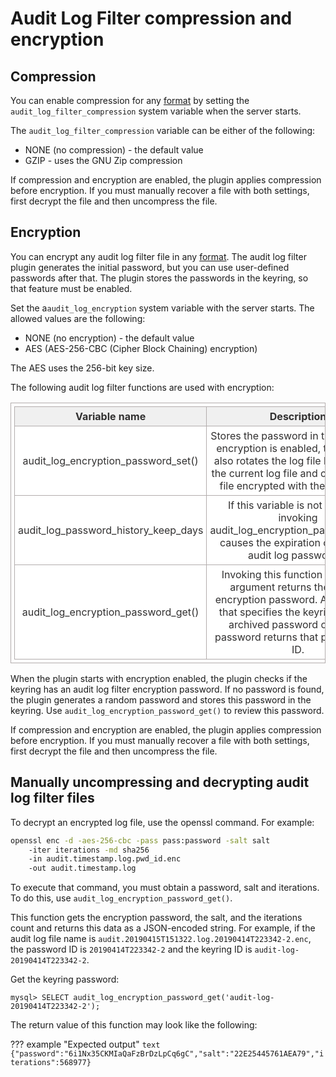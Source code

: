 # Audit Log Filter compression and encryption

## Compression

You can enable compression for any [format](audit-log-filter-formats.md) by setting the `audit_log_filter_compression` system variable when the server starts.

The `audit_log_filter_compression` variable can be either of the following:

* NONE (no compression) - the default value
* GZIP - uses the GNU Zip compression

If compression and encryption are enabled, the plugin applies compression before encryption. If you must manually recover a file with both settings, first decrypt the file and then uncompress the file.

## Encryption

You can encrypt any audit log filter file in any [format](audit-log-filter-formats.md). The audit log filter plugin generates the initial password, but you can use user-defined passwords after that. The plugin stores the passwords in the keyring, so that feature must be enabled.

Set the a`audit_log_encryption` system variable with the server starts. The allowed values are the following:

* NONE (no encryption) - the default value
* AES (AES-256-CBC (Cipher Block Chaining) encryption)

The AES uses the 256-bit key size.

The following audit log filter functions are used with encryption:

<!DOCTYPE html>
<html>
<head>
	<title>HTML Table Generator</title> 
	<style>
		table {
			border:1px solid #b3adad;
			border-collapse:collapse;
			padding:5px;
		}
		table th {
			border:1px solid #b3adad;
			padding:5px;
			background: #f0f0f0;
			color: #313030;
		}
		table td {
			border:1px solid #b3adad;
			text-align:center;
			padding:5px;
			background: #ffffff;
			color: #313030;
		}
	</style>
</head>
<body>
	<table>
		<thead>
			<tr>
				<th>Variable name</th>
				<th>Description</th>
			</tr>
		</thead>
		<tbody>
			<tr>
				<td>audit_log_encryption_password_set()</td>
				<td>Stores the password in the keyring. If encryption is enabled, the function also rotates the log file by renaming the current log file and creating a log file encrypted with the password.</td>
			</tr>
			<tr>
				<td>audit_log_password_history_keep_days</td>
				<td>If this variable is not zero (0) , invoking audit_log_encryption_password_set() causes the expiration of archived audit log passwords.&nbsp;</td>
			</tr>
			<tr>
				<td>audit_log_encryption_password_get()</td>
				<td>Invoking this function without an argument returns the current encryption password. An argument that specifies the keyring ID of an archived password or current password returns that password by ID.</td>
			</tr>
		</tbody>
	</table>
</body>
</html>

When the plugin starts with encryption enabled, the plugin checks if the keyring has an audit log filter encryption password. If no password is found, the plugin generates a random password and stores this password in the keyring. Use `audit_log_encryption_password_get()` to review this password.

If compression and encryption are enabled, the plugin applies compression before encryption. If you must manually recover a file with both settings, first decrypt the file and then uncompress the file.

## Manually uncompressing and decrypting audit log filter files

To decrypt an encrypted log file, use the openssl command. For example:

```bash
openssl enc -d -aes-256-cbc -pass pass:password -salt salt 
    -iter iterations -md sha256
    -in audit.timestamp.log.pwd_id.enc
    -out audit.timestamp.log
```

To execute that command, you must obtain a password, salt and iterations. To do this, use `audit_log_encryption_password_get()`. 

This function gets the encryption password, the salt, and the iterations count and returns this data as a JSON-encoded string. For example, if the audit log file name is `audit.20190415T151322.log.20190414T223342-2.enc`, the password ID is `20190414T223342-2` and the keyring ID is `audit-log-20190414T223342-2`. 

Get the keyring password:

```mysql
mysql> SELECT audit_log_encryption_password_get('audit-log-20190414T223342-2');
```

The return value of this function may look like the following:

??? example "Expected output"
    ```text
    {"password":"6i1Nx35CKMIaQaFzBrDzLpCq6gC","salt":"22E25445761AEA79","iterations":568977}
    ```